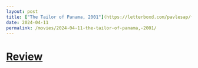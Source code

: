 ```yaml
---
layout: post
title: ["The Tailor of Panama, 2001"](https://letterboxd.com/pavlesap/film/the-tailor-of-panama/) #"The Tailor of Panama, 2001"
date: 2024-04-11
permalink: /movies/2024-04-11-the-tailor-of-panama,-2001/
---
```


# [Review](https://letterboxd.com/pavlesap/film/the-tailor-of-panama/)

